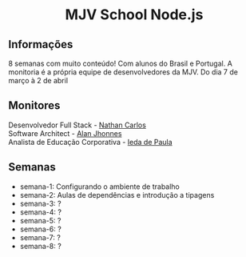 <h1 align="center">MJV School Node.js</h1>

## Informações

8 semanas com muito conteúdo!
Com alunos do Brasil e Portugal. A monitoria é a própria equipe de desenvolvedores da MJV.
Do dia 7 de março à 2 de abril

## Monitores

Desenvolvedor Full Stack - [Nathan Carlos](https://www.linkedin.com/in/nathan-carlos-s-a76075146/)</br>Software Architect - [Alan Jhonnes](https://www.linkedin.com/in/alan-jhonnes-a9299420/)</br>Analista de Educação Corporativa - [Ieda de Paula](https://www.linkedin.com/in/iedadepaula/)

## Semanas

- semana-1: Configurando o ambiente de trabalho
- semana-2: Aulas de dependências e introdução a tipagens
- semana-3: ?
- semana-4: ?
- semana-5: ?
- semana-6: ?
- semana-7: ?
- semana-8: ?
